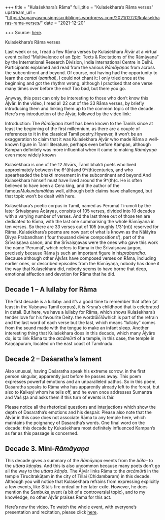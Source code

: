 +++
title = "Kulaśekhara’s Rāma"
full_title = "Kulaśekhara’s Rāma verses"
upstream_url = "https://suganyasmusingsscribblings.wordpress.com/2021/12/20/kulasekharas-rama-verses/"
date = "2021-12-20"

+++
Source: [here](https://suganyasmusingsscribblings.wordpress.com/2021/12/20/kulasekharas-rama-verses/).

Kulaśekhara’s Rāma verses

Last week or so, I read a few Rāma verses by Kulaśekhara Āḻvār at a virtual event called “Multivalence of an Epic: Texts & Recitations of the Rāmāyaṇa” by the International Research Division, India International Centre in Delhi. Participants explained and read from the various *Rāmāyaṇa*s from across the subcontinent and beyond. Of course, not having had the opportunity to learn the *cantai* (*santhai*), I could not chant it: I only tried once at the beginning and got the rhythm wrong, although I practised that one verse many times over before the end! Too bad, but there you go.

Anyway, this post can only be interesting to those who don’t know this Āḻvār. In the video, I read all 22 out of the 33 Rāma verses, by briefly introducing them and linking them up to the common topic of the decade. Here’s my introduction of the Āḻvār, followed by the video link:

Introduction: The *Rāmāyaṇa* itself has been known to the Tamils since at least the beginning of the first millennium, as there are a couple of references to it in the classical Tamil poetry.However, it won’t be an exaggeration to claim that it was Kulaśekhara Āḻvār who made Rāma a well-known figure in Tamil literature, perhaps even before Kampan, although Kampan definitely was more influential when it came to making *Rāmāyaṇa* even more widely known

Kulaśekhara is one of the 12 Āḻvārs, Tamil bhakti poets who lived approximately between the 6^(th)and 9^(th)centuries, and who spearheaded the bhakti movement in the subcontinent and beyond.And Kulasekhara himself must have lived around the 9^(th)c. He is often believed to have been a Cera king, and the author of the famous*Mukundamālā*as well, although both claims have challenged, but that topic won’t be dealt with here.

Kulasekhara’s poetic corpus in Tamil, named as Perumāḷ Tirumoḻi by the later Śrīvaiṣṇava Ācāryas, consists of 105 verses, divided into 10 decades with a varying number of verses. And the last three out of those ten are dedicated to Rāma, with the last one summarising the whole Rāmāyaṇa in ten verses. So there are 33 verses out of 105 (roughly 1/3^(rd)) reserved for Rāma. Kulaśekhara’s poems are now part of what is known as the Nālāyira Divya Prabandham (‘four thousand divine compositions’), part of the Śrīvaiṣṇava canon, and the Śrīvaiṣṇavas were the ones who gave this work the name ‘Perumāḷ’, which refers to Rāma in the Śrīvaiṣṇava jargon, precisely because Rāma is such an important figure in his*prabandha.* Because although other Āḻvārs have composed verses on Rāma, including earlier ones, or described episodes from the Rāmāyaṇa, nobody has done it the way that Kulasekhara did, nobody seems to have borne that deep, emotional affection and devotion for Rāma that he did.

## Decade 1 – A lullaby for Rāma

The first decade is a lullaby: and it’s a good time to remember that often (at least in the Vaiṣṇava Tamil corpus), it is Kṛṣṇa’s childhood that is celebrated in detail. But here, we have a lullaby for Rāma, which shows Kulaśekhara’s tender love for his favourite Deity. the word*tālēlō*which is part of the refrain and the last word of each verse but the last, which means “lullaby” comes from the sound made with the tongue to make an infant sleep. Another interesting thing that Kulaśekhara does in this decade, which many Āḻvārs do, is to link Rāma to the *arcāmūrti* of a temple, in this case, the temple in Kaṇṇapuram, located on the east coast of Tamilnadu.

## Decade 2 – Daśaratha’s lament

Also unusual, having Daśaratha speak his extreme sorrow, in the first person singular, apparently just before he passes away. This poem expresses powerful emotions and an unparalleled pathos. So in this poem, Daśaratha speaks to Rāma who has apparently already left to the forest, but also to Kaikeyi whom he tells off, and he even once addresses Sumantra and Vaśiṣṭa and asks them if this turn of events is fair.

Please notice all the rhetorical questions and interjections which show the depth of Dasaratha’s emotions and his despair. Please also note that the Āḻvār in this case does not associate Rāma to any temple here, which maintains the poignancy of Dasaratha’s words. One final word on the decade: this decade by Kukaśekhara most definitely influenced Kampan’s as far as this passage is concerned.

## Decade 3. Mini-*Rāmāyaṇa*

This decade gives a summary of the *Rāmāyaṇa* events from the *bāla*– to the *uttara* *kāṇḍa*s. And this is also uncommon because many poets don’t go all the way to the *uttara* *kāṇḍa*. The Āḻvār links Rāma to the *arcāmūrti* in the temple Tirucitrakūṭam in the city of Tillai (Chidambaram) in this decade. Although you will notice that Kulaśekhara refrains from expressing explicitly a few events, like Sītā’s fire ordeal or her later exile. However, he does mention the Śambuka event (a bit of a controversial topic), and to my knowledge, no other Āḻvār praises Rama for this act.

Here’s now the video. To watch the whole event, with everyone’s presentation and recitation, please click [here](https://youtu.be/kgLFeeP_Yxo).
